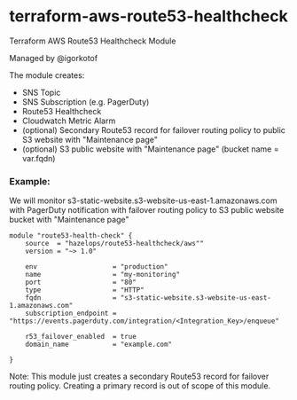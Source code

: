 # terraform-aws-route53-healthcheck
Terraform AWS Route53 Healthcheck Module

Managed by @igorkotof

The module creates: 
* SNS Topic
* SNS Subscription (e.g. PagerDuty)
* Route53 Healthcheck
* Cloudwatch Metric Alarm
* (optional) Secondary Route53 record for failover routing policy to public S3 website with "Maintenance page"
* (optional) S3 public website with "Maintenance page" (bucket name = var.fqdn)

### Example:
We will monitor s3-static-website.s3-website-us-east-1.amazonaws.com with PagerDuty notification with 
failover routing policy to S3 public website bucket with "Maintenance page" 
```
module "route53-health-check" {
    source  = "hazelops/route53-healthcheck/aws""
    version = "~> 1.0"

    env                   = "production"
    name                  = "my-monitoring"
    port                  = "80"
    type                  = "HTTP"
    fqdn                  = "s3-static-website.s3-website-us-east-1.amazonaws.com"
    subscription_endpoint = "https://events.pagerduty.com/integration/<Integration_Key>/enqueue"
    
    r53_failover_enabled  = true
    domain_name           = "example.com"

}
```
Note: This module just creates a secondary Route53 record for failover routing policy. Creating a primary record is out of scope of this module.

